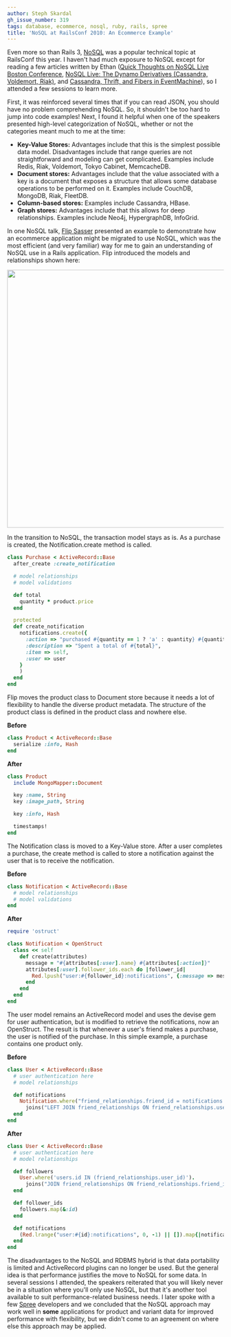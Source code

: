 ```yaml
---
author: Steph Skardal
gh_issue_number: 319
tags: database, ecommerce, nosql, ruby, rails, spree
title: 'NoSQL at RailsConf 2010: An Ecommerce Example'
---
```


Even more so than Rails 3, [NoSQL](http://en.wikipedia.org/wiki/NoSQL) was a popular technical topic at RailsConf this year. I haven't had much exposure to NoSQL except for reading a few articles written by Ethan ([Quick Thoughts on NoSQL Live Boston Conference](/blog/2010/03/11/quick-thoughts-on-nosql-live-boston), [NoSQL Live: The Dynamo Derivatives (Cassandra, Voldemort, Riak)](/blog/2010/03/12/nosql-live-dynamo-derivatives-cassandra), and [Cassandra, Thrift, and Fibers in EventMachine](/blog/2010/05/08/cassandra-thrift-and-fibers-in)), so I attended a few sessions to learn more.

First, it was reinforced several times that if you can read JSON, you should have no problem comprehending NoSQL. So, it shouldn't be too hard to jump into code examples! Next, I found it helpful when one of the speakers presented high-level categorization of NoSQL, whether or not the categories meant much to me at the time:

- **Key-Value Stores:** Advantages include that this is the simplest possible data model. Disadvantages include that range queries are not straightforward and modeling can get complicated. Examples include Redis, Riak, Voldemort, Tokyo Cabinet, MemcacheDB.
- **Document stores:** Advantages include that the value associated with a key is a document that exposes a structure that allows some database operations to be performed on it. Examples include CouchDB, MongoDB, Riak, FleetDB.
- **Column-based stores:** Examples include Cassandra, HBase.
- **Graph stores:** Advantages include that this allows for deep relationships. Examples include Neo4j, HypergraphDB, InfoGrid.

In one NoSQL talk, [Flip Sasser](http://x451.com/) presented an example to demonstrate how an ecommerce application might be migrated to use NoSQL, which was the most efficient (and very familiar) way for me to gain an understanding of NoSQL use in a Rails application. Flip introduced the models and relationships shown here:

<img alt="" border="0" id="BLOGGER_PHOTO_ID_5482744501534322754" src="/blog/2010/06/14/nosql-railsconf-2010-ecommerce-example/image-0.png" style="display:block; margin:0px auto 10px; text-align:center;cursor:pointer; cursor:hand;width: 600px;"/>

In the transition to NoSQL, the transaction model stays as is. As a purchase is created, the Notification.create method is called.

```ruby
class Purchase < ActiveRecord::Base
  after_create :create_notification

  # model relationships
  # model validations

  def total
    quantity * product.price
  end

  protected
  def create_notification
    notifications.create({
      :action => "purchased #{quantity == 1 ? 'a' : quantity} #{quantity == 1 ? product.name : product.name.pluralize}",
      :description => "Spent a total of #{total}",
      :item => self,
      :user => user
    }
    )
  end
end
```

Flip moves the product class to Document store because it needs a lot of flexibility to handle the diverse product metadata. The structure of the product class is defined in the product class and nowhere else.

**Before**

```ruby
class Product < ActiveRecord::Base
  serialize :info, Hash
end
```

**After**

```ruby
class Product
  include MongoMapper::Document

  key :name, String
  key :image_path, String

  key :info, Hash

  timestamps!
end
```

The Notification class is moved to a Key-Value store. After a user completes a purchase, the create method is called to store a notification against the user that is to receive the notification.

**Before**

```ruby
class Notification < ActiveRecord::Base
  # model relationships
  # model validations
end
```

**After**

```ruby
require 'ostruct'

class Notification < OpenStruct
  class << self
    def create(attributes)
      message = "#{attributes[:user].name} #{attributes[:action]}"
      attributes[:user].follower_ids.each do |follower_id|
        Red.lpush("user:#{follower_id}:notifications", {:message => message, :description => attributes[:description], :timestamp => Time.now}.to_json)
      end
    end
  end
end
```

The user model remains an ActiveRecord model and uses the devise gem for user authentication, but is modified to retrieve the notifications, now an OpenStruct. The result is that whenever a user's friend makes a purchase, the user is notified of the purchase. In this simple example, a purchase contains one product only.

**Before**

```ruby
class User < ActiveRecord::Base
  # user authentication here
  # model relationships

  def notifications
    Notification.where("friend_relationships.friend_id = notifications.user_id OR notifications.user_id = #{id}").
      joins("LEFT JOIN friend_relationships ON friend_relationships.user_id = #{id}")
  end
end
```

**After**

```ruby
class User < ActiveRecord::Base
  # user authentication here
  # model relationships

  def followers
    User.where('users.id IN (friend_relationships.user_id)').
      joins("JOIN friend_relationships ON friend_relationships.friend_id = #{id}")
  end

  def follower_ids
    followers.map(&:id)
  end

  def notifications
    (Red.lrange("user:#{id}:notifications", 0, -1) || []).map{|notification| Notification.new(ActiveSupport::JSON.decode(notification))}
  end
end
```

The disadvantages to the NoSQL and RDBMS hybrid is that data portability is limited and ActiveRecord plugins can no longer be used. But the general idea is that performance justifies the move to NoSQL for some data. In several sessions I attended, the speakers reiterated that you will likely never be in a situation where you'll only use NoSQL, but that it's another tool available to suit performance-related business needs. I later spoke with a few [Spree](http://spreecommerce.com/) developers and we concluded that the NoSQL approach may work well in **some** applications for product and variant data for improved performance with flexibility, but we didn't come to an agreement on where else this approach may be applied.
